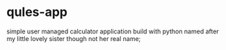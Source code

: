 # qules-app
simple user managed calculator application build with python named after my little lovely sister though not her real name;
 
